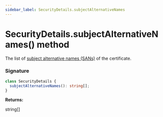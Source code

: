 ```yaml
---
sidebar_label: SecurityDetails.subjectAlternativeNames
---
```


# SecurityDetails.subjectAlternativeNames() method

The list of [subject alternative names (SANs)](https://en.wikipedia.org/wiki/Subject_Alternative_Name) of the certificate.

### Signature

```typescript
class SecurityDetails {
  subjectAlternativeNames(): string[];
}
```

**Returns:**

string\[\]

